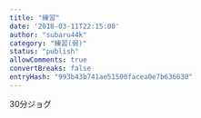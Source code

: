 ```yaml
---
title: "練習"
date: '2018-03-11T22:15:00'
author: "subaru44k"
category: "練習(弱)"
status: "publish"
allowComments: true
convertBreaks: false
entryHash: "993b43b741ae51500facea0e7b636630"
---
```

30分ジョグ
